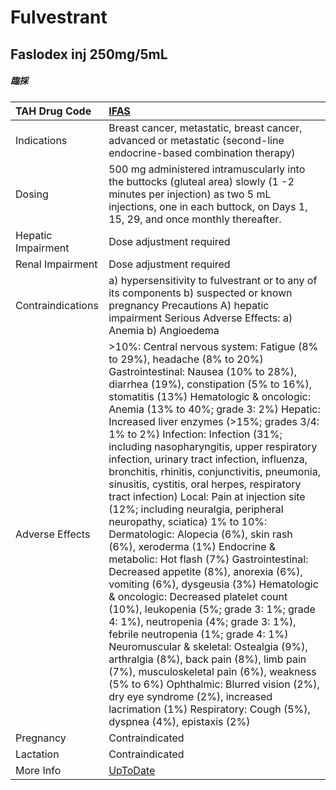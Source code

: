 # Fulvestrant

## Faslodex inj 250mg/5mL

##### 臨採

| TAH Drug Code      | [IFAS](https://www.tahsda.org.tw/drugs/hissearch.php?drug_code=IFAS)                                                                                                                                                                                                                                                                                                                                                                                                                                                                                                                                                                                                                                                                                                                                                                                                                                                                                                                                                                                                                                                                                                                                                                                                                                |
|:-------------------|:----------------------------------------------------------------------------------------------------------------------------------------------------------------------------------------------------------------------------------------------------------------------------------------------------------------------------------------------------------------------------------------------------------------------------------------------------------------------------------------------------------------------------------------------------------------------------------------------------------------------------------------------------------------------------------------------------------------------------------------------------------------------------------------------------------------------------------------------------------------------------------------------------------------------------------------------------------------------------------------------------------------------------------------------------------------------------------------------------------------------------------------------------------------------------------------------------------------------------------------------------------------------------------------------------|
| Indications        | Breast cancer, metastatic, breast cancer, advanced or metastatic (second-line endocrine-based combination therapy)                                                                                                                                                                                                                                                                                                                                                                                                                                                                                                                                                                                                                                                                                                                                                                                                                                                                                                                                                                                                                                                                                                                                                                                  |
| Dosing             | 500 mg administered intramuscularly into the buttocks (gluteal area) slowly (1 -2 minutes per injection) as two 5 mL injections, one in each buttock, on Days 1, 15, 29, and once monthly thereafter.                                                                                                                                                                                                                                                                                                                                                                                                                                                                                                                                                                                                                                                                                                                                                                                                                                                                                                                                                                                                                                                                                               |
| Hepatic Impairment | Dose adjustment required                                                                                                                                                                                                                                                                                                                                                                                                                                                                                                                                                                                                                                                                                                                                                                                                                                                                                                                                                                                                                                                                                                                                                                                                                                                                            |
| Renal Impairment   | Dose adjustment required                                                                                                                                                                                                                                                                                                                                                                                                                                                                                                                                                                                                                                                                                                                                                                                                                                                                                                                                                                                                                                                                                                                                                                                                                                                                            |
| Contraindications  | a) hypersensitivity to fulvestrant or to any of its components b) suspected or known pregnancy Precautions A) hepatic impairment Serious Adverse Effects: a) Anemia b) Angioedema                                                                                                                                                                                                                                                                                                                                                                                                                                                                                                                                                                                                                                                                                                                                                                                                                                                                                                                                                                                                                                                                                                                   |
| Adverse Effects    | >10%: Central nervous system: Fatigue (8% to 29%), headache (8% to 20%) Gastrointestinal: Nausea (10% to 28%), diarrhea (19%), constipation (5% to 16%), stomatitis (13%) Hematologic & oncologic: Anemia (13% to 40%; grade 3: 2%) Hepatic: Increased liver enzymes (>15%; grades 3/4: 1% to 2%) Infection: Infection (31%; including nasopharyngitis, upper respiratory infection, urinary tract infection, influenza, bronchitis, rhinitis, conjunctivitis, pneumonia, sinusitis, cystitis, oral herpes, respiratory tract infection) Local: Pain at injection site (12%; including neuralgia, peripheral neuropathy, sciatica) 1% to 10%: Dermatologic: Alopecia (6%), skin rash (6%), xeroderma (1%) Endocrine & metabolic: Hot flash (7%) Gastrointestinal: Decreased appetite (8%), anorexia (6%), vomiting (6%), dysgeusia (3%) Hematologic & oncologic: Decreased platelet count (10%), leukopenia (5%; grade 3: 1%; grade 4: 1%), neutropenia (4%; grade 3: 1%), febrile neutropenia (1%; grade 4: 1%) Neuromuscular & skeletal: Ostealgia (9%), arthralgia (8%), back pain (8%), limb pain (7%), musculoskeletal pain (6%), weakness (5% to 6%) Ophthalmic: Blurred vision (2%), dry eye syndrome (2%), increased lacrimation (1%) Respiratory: Cough (5%), dyspnea (4%), epistaxis (2%) |
| Pregnancy          | Contraindicated                                                                                                                                                                                                                                                                                                                                                                                                                                                                                                                                                                                                                                                                                                                                                                                                                                                                                                                                                                                                                                                                                                                                                                                                                                                                                     |
| Lactation          | Contraindicated                                                                                                                                                                                                                                                                                                                                                                                                                                                                                                                                                                                                                                                                                                                                                                                                                                                                                                                                                                                                                                                                                                                                                                                                                                                                                     |
| More Info          | [UpToDate](https://www.uptodate.com/contents/fulvestrant-drug-information)                                                                                                                                                                                                                                                                                                                                                                                                                                                                                                                                                                                                                                                                                                                                                                                                                                                                                                                                                                                                                                                                                                                                                                                                                          |

